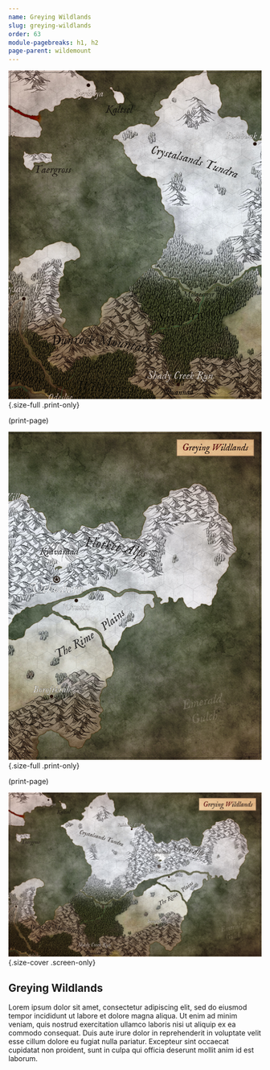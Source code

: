 ```yaml
---
name: Greying Wildlands
slug: greying-wildlands
order: 63
module-pagebreaks: h1, h2
page-parent: wildemount
---
```

![?](assets/img/MrFarland-Exandria_800-2_region-greying_wildlands_west-2550x3300.jpg){.size-full .print-only}

(print-page)

![?](assets/img/MrFarland-Exandria_800-2_region-greying_wildlands_east-2550x3300.jpg){.size-full .print-only}

(print-page)

![?](assets/img/MrFarland-Exandria_800-2_region-greying_wildlands-5100x3300.jpg){.size-cover .screen-only}

## Greying Wildlands
Lorem ipsum dolor sit amet, consectetur adipiscing elit, sed do eiusmod tempor incididunt ut labore et dolore magna aliqua. Ut enim ad minim veniam, quis nostrud exercitation ullamco laboris nisi ut aliquip ex ea commodo consequat. Duis aute irure dolor in reprehenderit in voluptate velit esse cillum dolore eu fugiat nulla pariatur. Excepteur sint occaecat cupidatat non proident, sunt in culpa qui officia deserunt mollit anim id est laborum.